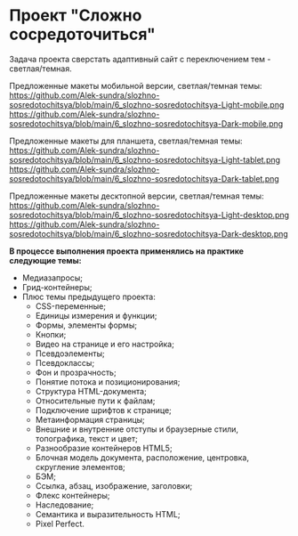 # Проект "Сложно сосредоточиться"  
Задача проекта сверстать адаптивный сайт с переключением тем - светлая/темная.

Предложенные макеты мобильной версии, светлая/темная темы:  
https://github.com/Alek-sundra/slozhno-sosredotochitsya/blob/main/6_slozhno-sosredotochitsya-Light-mobile.png  
https://github.com/Alek-sundra/slozhno-sosredotochitsya/blob/main/6_slozhno-sosredotochitsya-Dark-mobile.png  
  
Предложенные макеты для планшета, светлая/темная темы:  
https://github.com/Alek-sundra/slozhno-sosredotochitsya/blob/main/6_slozhno-sosredotochitsya-Light-tablet.png  
https://github.com/Alek-sundra/slozhno-sosredotochitsya/blob/main/6_slozhno-sosredotochitsya-Dark-tablet.png  

Предложенные макеты десктопной версии, светлая/темная темы:  
https://github.com/Alek-sundra/slozhno-sosredotochitsya/blob/main/6_slozhno-sosredotochitsya-Light-desktop.png  
https://github.com/Alek-sundra/slozhno-sosredotochitsya/blob/main/6_slozhno-sosredotochitsya-Dark-desktop.png  

**В процессе выполнения проекта применялись на практике следующие темы:**
* Медиазапросы;
* Грид-контейнеры;
* Плюс темы предыдущего проекта:
  - CSS-переменные;
  - Единицы измерения и функции;
  - Формы, элементы формы;
  - Кнопки;
  - Видео на странице и его настройка;
  - Псевдоэлементы;
  - Псевдоклассы;
  - Фон и прозрачность;
  - Понятие потока и позиционирования;
  - Структура HTML-документа;
  - Относительные пути к файлам;
  - Подключение шрифтов к странице;
  - Метаинформация страницы;
  - Внешние и внутренние отступы и браузерные стили, топографика, текст и цвет;
  - Разнообразие контейнеров HTML5;
  - Блочная модель документа, расположение, центровка, скругление элементов;
  - БЭМ;
  - Ссылка, абзац, изображение, заголовки;
  - Флекс контейнеры;
  - Наследование;
  - Семантика и выразительность HTML;
  - Pixel Perfect.
